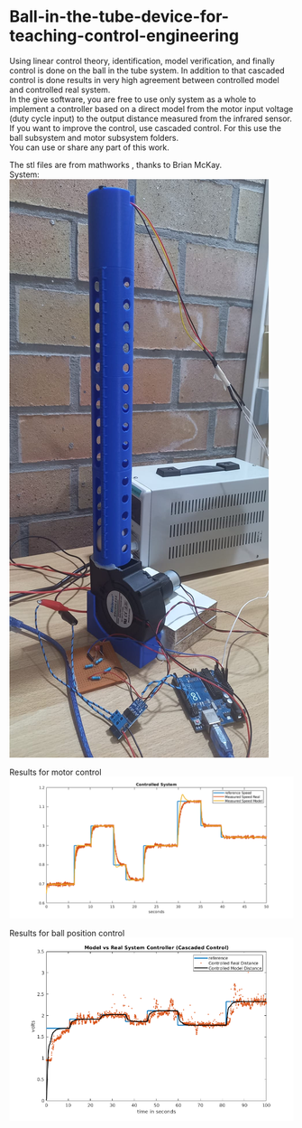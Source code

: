 # Ball-in-the-tube-device-for-teaching-control-engineering
Using linear control theory, identification, model verification, and finally control is done on the ball in the tube system. In addition to that cascaded control is done results in very high agreement between controlled model and controlled real system.  
In the give software, you are free to use only system as a whole to implement a controller based on a direct model from the motor input voltage (duty cycle input) to the output distance measured from the infrared sensor.  
If you want to improve the control, use cascaded control. For this use the ball subsystem and motor subsystem folders.  
You can use or share any part of this work.  

The stl files are from mathworks , thanks to Brian McKay.  
System:
![alt text](https://github.com/Moe-saab/Ball-in-the-tube-device-for-teaching-control-engineering/raw/main/currenttubeshort.jpeg)


Results for motor control
![alt text](https://github.com/Moe-saab/Ball-in-the-tube-device-for-teaching-control-engineering/raw/main/MotorControl.png)

Results for ball position control
![alt text](https://github.com/Moe-saab/Ball-in-the-tube-device-for-teaching-control-engineering/raw/main/BallPositionControl_CascadedControl.png)
